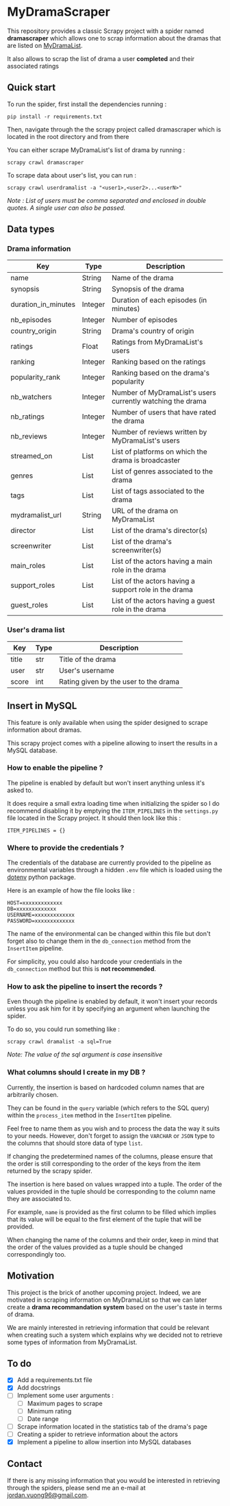# MyDramaScraper

This repository provides a classic Scrapy project with a spider named **dramascraper** which allows one to scrap information about the dramas that are listed on [MyDramaList](https://mydramalist.com/).

It also allows to scrap the list of drama a user **completed** and their associated ratings

## Quick start

To run the spider, first install the dependencies running : 

`pip install -r requirements.txt`

Then, navigate through the the scrapy project called dramascraper which is located in the root directory and from there

You can either scrape MyDramaList's list of drama by running :  

`scrapy crawl dramascraper`

To scrape data about user's list, you can run : 

`scrapy crawl userdramalist -a "<user1>,<user2>...<userN>"`

*Note : List of users must be comma separated and enclosed in double quotes. A single user can also be passed.*

## Data types

### Drama information

| Key                 	| Type       	| Description                                                	|
|---------------------	|------------	|------------------------------------------------------------	|
| name                	| String     	| Name of the drama                                          	|
| synopsis            	| String     	| Synopsis of the drama                                      	|
| duration_in_minutes 	| Integer    	| Duration of each episodes (in minutes)                     	|
| nb_episodes         	| Integer    	| Number of episodes                                         	|
| country_origin      	| String     	| Drama's country of origin                                  	|
| ratings             	| Float      	| Ratings from MyDramaList's users                           	|
| ranking             	| Integer    	| Ranking based on the ratings                               	|
| popularity_rank     	| Integer    	| Ranking based on the drama's popularity                    	|
| nb_watchers         	| Integer    	| Number of MyDramaList's users currently watching the drama 	|
| nb_ratings          	| Integer    	| Number of users that have rated the drama                  	|
| nb_reviews          	| Integer    	| Number of reviews written by MyDramaList's users           	|
| streamed_on         	| List       	| List of platforms on which the drama is broadcaster        	|
| genres              	| List       	| List of genres associated to the drama                     	|
| tags                	| List       	| List of tags associated to the drama                       	|
| mydramalist_url     	| String     	| URL of the drama on MyDramaList                            	|
| director             	| List 	        | List of the drama's director(s)      	                        |
| screenwriter          | List 	        | List of the drama's screenwriter(s)                           |
| main_roles            | List 	        | List of the actors having a main role in the drama          	|
| support_roles         | List 	        | List of the actors having a support role in the drama         |
| guest_roles           | List 	        | List of the actors having a guest role in the drama        	|

### User's drama list

| Key                 	| Type       	| Description                                                	|
|---------------------	|------------	|------------------------------------------------------------	|
| title                	| str     	| Title of the drama                                          	|
| user            	| str     	| User's username                                    	|
| score            	| int     	| Rating given by the user to the drama                                      	|

## Insert in MySQL

This feature is only available when using the spider designed to scrape information about dramas.

This scrapy project comes with a pipeline allowing to insert the results in a MySQL database. 

### How to enable the pipeline ?

The pipeline is enabled by default but won't insert anything unless it's asked to. 

It does require a small extra loading time when initializing the spider so I do recommend disabling it by emptying the `ITEM_PIPELINES` in the `settings.py` file located in the Scrapy project. It should then look like this : 

```
ITEM_PIPELINES = {}
```

### Where to provide the credentials ? 

The credentials of the database are currently provided to the pipeline as environmental variables through a hidden `.env` file which is loaded using the [dotenv](https://pypi.org/project/python-dotenv/) python package.

Here is an example of how the file looks like :

```
HOST=xxxxxxxxxxxxx
DB=xxxxxxxxxxxxx
USERNAME=xxxxxxxxxxxxx
PASSWORD=xxxxxxxxxxxxx
```

The name of the environmental can be changed within this file but don't forget also to change them in the `db_connection` method from the `InsertItem` pipeline.

For simplicity, you could also hardcode your credentials in the `db_connection` method but this is **not recommended**.

### How to ask the pipeline to insert the records ?

Even though the pipeline is enabled by default, it won't insert your records unless you ask him for it by specifying an argument when launching the spider.

To do so, you could run something like :

`scrapy crawl dramalist -a sql=True`

*Note: The value of the sql argument is case insensitive*

### What columns should I create in my DB ?

Currently, the insertion is based on hardcoded column names that are arbitrarily chosen.

They can be found in the `query` variable (which refers to the SQL query) within the `process_item` method in the `InsertItem` pipeline.

Feel free to name them as you wish and to process the data the way it suits to your needs. However, don't forget to assign the `VARCHAR` or `JSON` type to the columns that should store data of type `list`.

If changing the predetermined names of the columns, please ensure that the order is still corresponding to the order of the keys from the item returned by the scrapy spider. 

The insertion is here based on values wrapped into a tuple. The order of the values provided in the tuple should be corresponding to the column name they are associated to. 

For example, `name` is provided as the first column to be filled which implies that its value will be equal to the first element of the tuple that will be provided. 

When changing the name of the columns and their order, keep in mind that the order of the values provided as a tuple should be changed correspondingly too.
## Motivation

This project is the brick of another upcoming project. Indeed, we are motivated in scraping information on MyDramaList so that we can later create a **drama recommandation system** based on the user's taste in terms of drama. 

We are mainly interested in retrieving information that could be relevant when creating such a system which explains why we decided not to retrieve some types of information from MyDramaList.

## To do

- [x] Add a requirements.txt file
- [x] Add docstrings
- [ ] Implement some user arguments :
    - [ ] Maximum pages to scrape
    - [ ] Minimum rating
    - [ ] Date range
- [ ] Scrape information located in the statistics tab of the drama's page
- [ ] Creating a spider to retrieve information about the actors
- [x] Implement a pipeline to allow insertion into MySQL databases

## Contact

If there is any missing information that you would be interested in retrieving through the spiders, please send me an e-mail at jordan.vuong96@gmail.com.